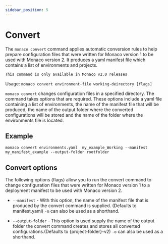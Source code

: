 ```yaml
---
sidebar_position: 5
---
```


# Convert

The `monaco convert` command applies automatic conversion rules to help prepare configuration files that were written for Monaco version 1 to be used with Monaco version 2. It produces a yaml manifest file which contains a list of environments and projects.

```
This command is only available in Monaco v2.0 releases
```

Usage: `monaco convert environment-file working-deirectory [flags]`

`monaco convert` changes configuration files in a specified directory. The command takes options that are required. These options include a yaml file containing a list of environments, the name of the manifest file that will be produced, the name of the output folder where the converted configurations will be stored and the name of the folder where the environments file is located.

## Example

```shell
monaco convert environments.yaml  my_example_Working --manifest my_manifest_example --output-folder rootfolder
```

## Convert options

The following options (flags) allow you to run the convert command to change configuration files that were written for Monaco version 1 to a deployment manifest to be used with Monaco version 2.

- `--manifest` - With this option, the name of the manifest file that is produced by the convert command is supplied. (Defaults to manifest.yaml) `-m` can also be used as a shorthand.

- `--output-folder` - This option is used supply the name of the output folder the convert command creates and stores all converted configurations.(Defaults to {project-folder}-v2) `-o` can also be used as a shorthand.